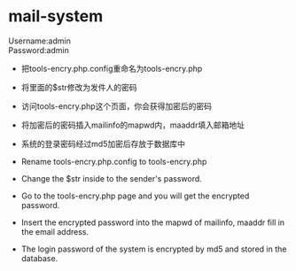 # mail-system  
Username:admin  
Password:admin  

- 把tools-encry.php.config重命名为tools-encry.php  
- 将里面的$str修改为发件人的密码  
- 访问tools-encry.php这个页面，你会获得加密后的密码  
- 将加密后的密码插入mailinfo的mapwd内，maaddr填入邮箱地址
- 系统的登录密码经过md5加密后存放于数据库中

- Rename tools-encry.php.config to tools-encry.php  
- Change the $str inside to the sender's password.  
- Go to the tools-encry.php page and you will get the encrypted password.  
- Insert the encrypted password into the mapwd of mailinfo, maaddr fill in the email address. 
- The login password of the system is encrypted by md5 and stored in the database.